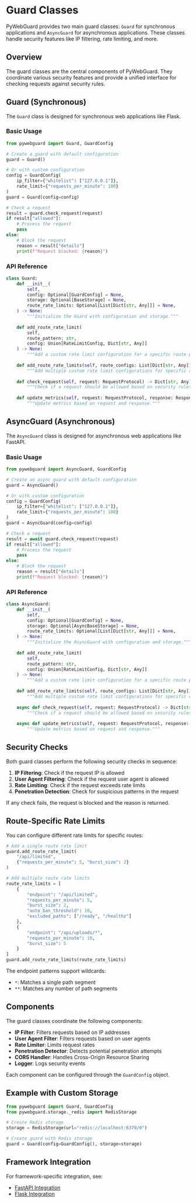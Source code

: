 # Guard Classes

PyWebGuard provides two main guard classes: `Guard` for synchronous applications and `AsyncGuard` for asynchronous applications. These classes handle security features like IP filtering, rate limiting, and more.

## Overview

The guard classes are the central components of PyWebGuard. They coordinate various security features and provide a unified interface for checking requests against security rules.

## Guard (Synchronous)

The `Guard` class is designed for synchronous web applications like Flask.

### Basic Usage

```python
from pywebguard import Guard, GuardConfig

# Create a guard with default configuration
guard = Guard()

# Or with custom configuration
config = GuardConfig(
    ip_filter={"whitelist": ["127.0.0.1"]},
    rate_limit={"requests_per_minute": 100}
)
guard = Guard(config=config)

# Check a request
result = guard.check_request(request)
if result["allowed"]:
    # Process the request
    pass
else:
    # Block the request
    reason = result["details"]
    print(f"Request blocked: {reason}")
```

### API Reference

```python
class Guard:
    def __init__(
        self,
        config: Optional[GuardConfig] = None,
        storage: Optional[BaseStorage] = None,
        route_rate_limits: Optional[List[Dict[str, Any]]] = None,
    ) -> None:
        """Initialize the Guard with configuration and storage."""
        
    def add_route_rate_limit(
        self,
        route_pattern: str,
        config: Union[RateLimitConfig, Dict[str, Any]]
    ) -> None:
        """Add a custom rate limit configuration for a specific route pattern."""
        
    def add_route_rate_limits(self, route_configs: List[Dict[str, Any]]) -> None:
        """Add multiple custom rate limit configurations for specific route patterns."""
        
    def check_request(self, request: RequestProtocol) -> Dict[str, Any]:
        """Check if a request should be allowed based on security rules."""
        
    def update_metrics(self, request: RequestProtocol, response: ResponseProtocol) -> None:
        """Update metrics based on request and response."""
```

## AsyncGuard (Asynchronous)

The `AsyncGuard` class is designed for asynchronous web applications like FastAPI.

### Basic Usage

```python
from pywebguard import AsyncGuard, GuardConfig

# Create an async guard with default configuration
guard = AsyncGuard()

# Or with custom configuration
config = GuardConfig(
    ip_filter={"whitelist": ["127.0.0.1"]},
    rate_limit={"requests_per_minute": 100}
)
guard = AsyncGuard(config=config)

# Check a request
result = await guard.check_request(request)
if result["allowed"]:
    # Process the request
    pass
else:
    # Block the request
    reason = result["details"]
    print(f"Request blocked: {reason}")
```

### API Reference

```python
class AsyncGuard:
    def __init__(
        self,
        config: Optional[GuardConfig] = None,
        storage: Optional[AsyncBaseStorage] = None,
        route_rate_limits: Optional[List[Dict[str, Any]]] = None,
    ) -> None:
        """Initialize the AsyncGuard with configuration and storage."""
        
    def add_route_rate_limit(
        self,
        route_pattern: str,
        config: Union[RateLimitConfig, Dict[str, Any]]
    ) -> None:
        """Add a custom rate limit configuration for a specific route pattern."""
        
    def add_route_rate_limits(self, route_configs: List[Dict[str, Any]]) -> None:
        """Add multiple custom rate limit configurations for specific route patterns."""
        
    async def check_request(self, request: RequestProtocol) -> Dict[str, Any]:
        """Check if a request should be allowed based on security rules."""
        
    async def update_metrics(self, request: RequestProtocol, response: ResponseProtocol) -> None:
        """Update metrics based on request and response."""
```

## Security Checks

Both guard classes perform the following security checks in sequence:

1. **IP Filtering**: Check if the request IP is allowed
2. **User Agent Filtering**: Check if the request user agent is allowed
3. **Rate Limiting**: Check if the request exceeds rate limits
4. **Penetration Detection**: Check for suspicious patterns in the request

If any check fails, the request is blocked and the reason is returned.

## Route-Specific Rate Limits

You can configure different rate limits for specific routes:

```python
# Add a single route rate limit
guard.add_route_rate_limit(
    "/api/limited",
    {"requests_per_minute": 5, "burst_size": 2}
)

# Add multiple route rate limits
route_rate_limits = [
    {
        "endpoint": "/api/limited",
        "requests_per_minute": 5,
        "burst_size": 2,
        "auto_ban_threshold": 10,
        "excluded_paths": ["/ready", "/healthz"]
    },
    {
        "endpoint": "/api/uploads/*",
        "requests_per_minute": 10,
        "burst_size": 5
    }
]
guard.add_route_rate_limits(route_rate_limits)
```

The endpoint patterns support wildcards:
- `*`: Matches a single path segment
- `**`: Matches any number of path segments

## Components

The guard classes coordinate the following components:

- **IP Filter**: Filters requests based on IP addresses
- **User Agent Filter**: Filters requests based on user agents
- **Rate Limiter**: Limits request rates
- **Penetration Detector**: Detects potential penetration attempts
- **CORS Handler**: Handles Cross-Origin Resource Sharing
- **Logger**: Logs security events

Each component can be configured through the `GuardConfig` object.

## Example with Custom Storage

```python
from pywebguard import Guard, GuardConfig
from pywebguard.storage._redis import RedisStorage

# Create Redis storage
storage = RedisStorage(url="redis://localhost:6379/0")

# Create guard with Redis storage
guard = Guard(config=GuardConfig(), storage=storage)
```

## Framework Integration

For framework-specific integration, see:

- [FastAPI Integration](../frameworks/fastapi.md)
- [Flask Integration](../frameworks/flask.md)
